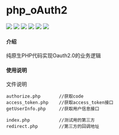 # php_oAuth2

<img src="https://svg.hamm.cn?key=gitee&value=star&project=hamm/oAuth2">
<img src="https://svg.hamm.cn?key=gitee&value=fork&project=hamm/oAuth2">
<img src="https://svg.hamm.cn?key=gitee&value=watch&project=hamm/oAuth2">
<img src="https://svg.hamm.cn?key=gitee&value=commit&project=hamm/oAuth2">
<img src="https://svg.hamm.cn/?key=数据库&value=MySQL5.5+"/>
<img src="https://svg.hamm.cn/?key=运行时&value=PHP7.1+"/>

#### 介绍
纯原生PHP代码实现Oauth2.0的业务逻辑

#### 使用说明

文件说明
```
authorize.php       //获取code
access_token.php    //获取access_token接口
getUserInfo.php     //获取用户信息接口

index.php           //测试用的第三方
redirect.php        //第三方的回调地址
```